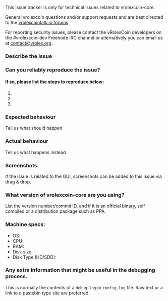 <!--- Remove sections that do not apply -->

This issue tracker is only for technical issues related to vrolexcoin-core.

General vrolexcoin questions and/or support requests and are best directed to the [vrolexcointalk.io forums](https://vrolexcointalk.io/).

For reporting security issues, please contact the vRolexCoin developers on the #vrolexcoin-dev Freenode IRC channel or alternatively you can email us at contact@vrolex.org.

### Describe the issue

### Can you reliably reproduce the issue?
#### If so, please list the steps to reproduce below:
1.
2.
3.

### Expected behaviour
Tell us what should happen

### Actual behaviour
Tell us what happens instead

### Screenshots.
If the issue is related to the GUI, screenshots can be added to this issue via drag & drop.

### What version of vrolexcoin-core are you using?
List the version number/commit ID, and if it is an official binary, self compiled or a distribution package such as PPA.

### Machine specs:
- OS:
- CPU:
- RAM:
- Disk size:
- Disk Type (HD/SDD):

### Any extra information that might be useful in the debugging process.
This is normally the contents of a `debug.log` or `config.log` file. Raw text or a link to a pastebin type site are preferred.
